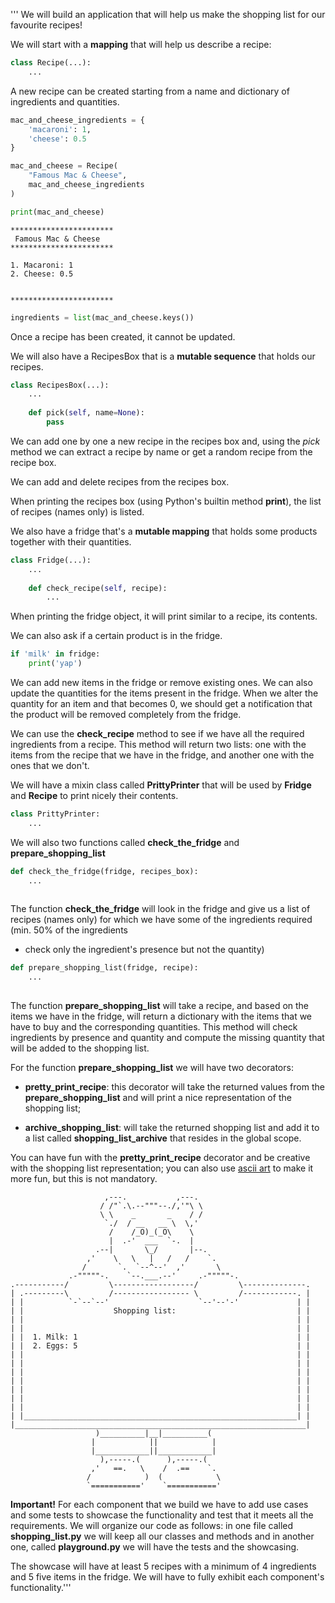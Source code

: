 ''' We will build an application that will help us make the shopping list for our
favourite recipes!

We will start with a **mapping** that will help us describe a recipe:

```python
class Recipe(...):
    ...

```
A new recipe can be created starting from a name and dictionary of ingredients and quantities.


```python
mac_and_cheese_ingredients = {
    'macaroni': 1,
    'cheese': 0.5
}

mac_and_cheese = Recipe(
    "Famous Mac & Cheese",
    mac_and_cheese_ingredients
)

print(mac_and_cheese)
```

```
***********************
 Famous Mac & Cheese
***********************

1. Macaroni: 1
2. Cheese: 0.5


***********************
```

```python
ingredients = list(mac_and_cheese.keys())
```

Once a recipe has been created, it cannot be updated.

We will also have a RecipesBox that is a **mutable sequence** that holds our recipes.

```python
class RecipesBox(...):
    ...
    
    def pick(self, name=None):
        pass
```

We can add one by one a new recipe in the recipes box and, using the *pick* method we can extract a recipe by name 
or get a random recipe from the recipe box.

We can add and delete recipes from the recipes box.

When printing the recipes box (using Python's builtin method **print**), the list of recipes 
(names only) is listed.

We also have a fridge that's a **mutable mapping** that holds some products together 
with their quantities.

```python
class Fridge(...):
    ...
    
    def check_recipe(self, recipe):
        ...
```
    
When printing the fridge object, it will print similar to a recipe, its contents.

We can also ask if a certain product is in the fridge.  

```python
if 'milk' in fridge:
    print('yap')
```

We can add new items in the fridge or remove existing ones. We can also update the quantities 
for the items present in the fridge. 
When we alter the quantity for an item and that becomes 0, we should get a notification 
that the product will be removed completely from the fridge.

We can use the **check_recipe** method to see if we have all the required ingredients 
from a recipe. This method will return two lists: 
one with the items from the recipe that we have in the fridge, and another one with 
the ones that we don't.

We will have a mixin class called **PrittyPrinter** that will be used by 
**Fridge** and **Recipe** to print nicely their contents.

```python
class PrittyPrinter:
    ...
```

We will also two functions called **check_the_fridge** and **prepare_shopping_list**

```python
def check_the_fridge(fridge, recipes_box):
    ...
    
```

The function **check_the_fridge** will look in the fridge and give us a list of recipes 
(names only) for which we have some of the ingredients required (min. 50% of the ingredients 
- check only the ingredient's presence but not the quantity)

```python
def prepare_shopping_list(fridge, recipe):
    ...
    
```

The function **prepare_shopping_list** will take a recipe, and based on the items we have 
in the fridge, 
will return a dictionary with the items that we have to buy and the corresponding quantities. 
This method will check ingredients by presence and quantity and compute the missing quantity 
that will be added to the shopping list.

For the function **prepare_shopping_list** we will have two decorators:
* **pretty_print_recipe**: this decorator will take the returned values from the 
**prepare_shopping_list** and will print a nice representation of the 
shopping list;

* **archive_shopping_list**: will take the returned shopping list and add 
it to a list called **shopping_list_archive** that resides in the global scope.

You can have fun with the **pretty_print_recipe** decorator and be creative with 
the shopping list representation; 
you can also use [ascii art](https://www.asciiart.eu/art-and-design/borders) 
to make it more fun, but this is not mandatory.

```
                     ,---.           ,---.
                    / /"`.\.--"""--./,'"\ \
                    \ \    _       _    / /
                     `./  / __   __ \  \,'
                      /    /_O)_(_O\    \
                      |  .-'  ___  `-.  |
                   .--|       \_/       |--.
                 ,'    \   \   |   /   /    `.
                /       `.  `--^--'  ,'       \
             .-"""""-.    `--.___.--'     .-"""""-.
.-----------/         \------------------/         \--------------.
| .---------\         /----------------- \         /------------. |
| |          `-`--`--'                    `--'--'-'             | |
| |                    Shopping list:                           | |
| |                                                             | |
| |                                                             | |
| |  1. Milk: 1                                                 | |
| |  2. Eggs: 5                                                 | |
| |                                                             | |
| |                                                             | |
| |                                                             | |
| |                                                             | |
| |                                                             | |
| |                                                             | |
| |                                                             | |
| |_____________________________________________________________| |
|_________________________________________________________________|
                   )__________|__|__________(
                  |            ||            |
                  |____________||____________|
                    ),-----.(      ),-----.(
                  ,'   ==.   \    /  .==    `.
                 /            )  (            \
                 `==========='    `==========='
```



**Important!** For each component that we build we have to add use cases and some tests to showcase the functionality and test that it meets all the requirements. We will organize our code as follows: in one file called **shopping_list.py** we will keep all our classes and methods and in another one, called **playground.py** we will have the tests and the showcasing.

The showcase will have at least 5 recipes with a minimum of 4 ingredients and 5 five items in the fridge. We will have to fully exhibit each component's functionality.'''

